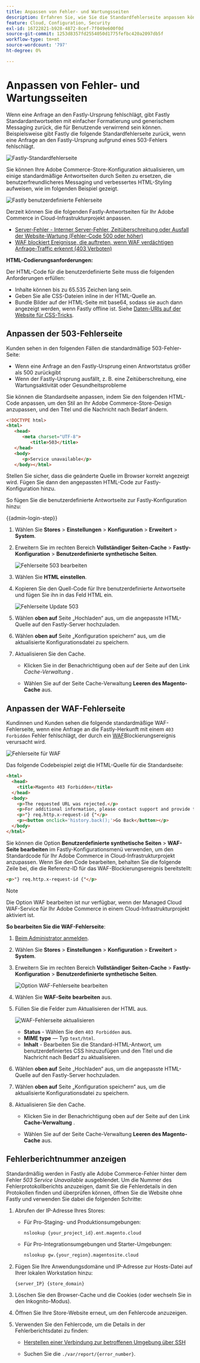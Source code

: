 ```yaml
---
title: Anpassen von Fehler- und Wartungsseiten
description: Erfahren Sie, wie Sie die Standardfehlerseite anpassen können, die angezeigt wird, wenn Anfragen an den Fastly-Ursprungs-Server fehlschlagen.
feature: Cloud, Configuration, Security
exl-id: 16722821-b928-4872-8cef-7f049e600f0d
source-git-commit: 1253d8357fd2554050d1775fefbc420a2097db5f
workflow-type: tm+mt
source-wordcount: '797'
ht-degree: 0%

---
```


# Anpassen von Fehler- und Wartungsseiten

Wenn eine Anfrage an den Fastly-Ursprung fehlschlägt, gibt Fastly Standardantwortseiten mit einfacher Formatierung und generischem Messaging zurück, die für Benutzende verwirrend sein können. Beispielsweise gibt Fastly die folgende Standardfehlerseite zurück, wenn eine Anfrage an den Fastly-Ursprung aufgrund eines 503-Fehlers fehlschlägt.

![Fastly-Standardfehlerseite](../../assets/cdn/fastly-503-example.png)

Sie können Ihre Adobe Commerce-Store-Konfiguration aktualisieren, um einige standardmäßige Antwortseiten durch Seiten zu ersetzen, die benutzerfreundlicheres Messaging und verbessertes HTML-Styling aufweisen, wie im folgenden Beispiel gezeigt.

![Fastly benutzerdefinierte Fehlerseite](../../assets/cdn/fastly-new-error-page.png)

Derzeit können Sie die folgenden Fastly-Antwortseiten für Ihr Adobe Commerce in Cloud-Infrastrukturprojekt anpassen.

- [Server-Fehler - Interner Server-Fehler, Zeitüberschreitung oder Ausfall der Website-Wartung (Fehler-Code 500 oder höher)](#customize-the-503-error-page)
- [WAF blockiert Ereignisse, die auftreten, wenn WAF verdächtigen Anfrage-Traffic erkennt (403 Verboten)](#customize-the-waf-error-page)

**HTML-Codierungsanforderungen:**

Der HTML-Code für die benutzerdefinierte Seite muss die folgenden Anforderungen erfüllen:

- Inhalte können bis zu 65.535 Zeichen lang sein.
- Geben Sie alle CSS-Dateien inline in der HTML-Quelle an.
- Bundle Bilder auf der HTML-Seite mit base64, sodass sie auch dann angezeigt werden, wenn Fastly offline ist. Siehe [Daten-URIs auf der Website für CSS-Tricks](https://css-tricks.com/data-uris/).

## Anpassen der 503-Fehlerseite

Kunden sehen in den folgenden Fällen die standardmäßige 503-Fehler-Seite:

- Wenn eine Anfrage an den Fastly-Ursprung einen Antwortstatus größer als 500 zurückgibt
- Wenn der Fastly-Ursprung ausfällt, z. B. eine Zeitüberschreitung, eine Wartungsaktivität oder Gesundheitsprobleme

Sie können die Standardseite anpassen, indem Sie den folgenden HTML-Code anpassen, um den Stil an Ihr Adobe Commerce-Store-Design anzupassen, und den Titel und die Nachricht nach Bedarf ändern.

```html
<!DOCTYPE html>
<html>
   <head>
      <meta charset="UTF-8">
         <title>503</title>
   </head>
   <body>
      <p>Service unavailable</p>
   </body></html>
```

Stellen Sie sicher, dass die geänderte Quelle im Browser korrekt angezeigt wird. Fügen Sie dann den angepassten HTML-Code zur Fastly-Konfiguration hinzu.

So fügen Sie die benutzerdefinierte Antwortseite zur Fastly-Konfiguration hinzu:

{{admin-login-step}}

1. Wählen Sie **Stores** > **Einstellungen** > **Konfiguration** > **Erweitert** > **System**.

1. Erweitern Sie im rechten Bereich **Vollständiger Seiten-Cache** > **Fastly-Konfiguration** > **Benutzerdefinierte synthetische Seiten**.

   ![Fehlerseite 503 bearbeiten](../../assets/cdn/fastly-custom-synthetic-pages-edit-html.png)

1. Wählen Sie **HTML einstellen**.

1. Kopieren Sie den Quell-Code für Ihre benutzerdefinierte Antwortseite und fügen Sie ihn in das Feld HTML ein.

   ![Fehlerseite Update 503](../../assets/cdn/fastly-customize-503-response.png)

1. Wählen **oben auf** Seite „Hochladen“ aus, um die angepasste HTML-Quelle auf den Fastly-Server hochzuladen.

1. Wählen **oben auf** Seite „Konfiguration speichern“ aus, um die aktualisierte Konfigurationsdatei zu speichern.

1. Aktualisieren Sie den Cache.

   - Klicken Sie in der Benachrichtigung oben auf der Seite auf den Link *Cache-Verwaltung* .

   - Wählen Sie auf der Seite Cache-Verwaltung **Leeren des Magento-Cache** aus.

## Anpassen der WAF-Fehlerseite

Kundinnen und Kunden sehen die folgende standardmäßige WAF-Fehlerseite, wenn eine Anfrage an die Fastly-Herkunft mit einem `403 Forbidden` Fehler fehlschlägt, der durch ein [WAF](fastly-waf-service.md)Blockierungsereignis verursacht wird.

![Fehlerseite für WAF](../../assets/cdn/fastly-waf-403-error.png)

Das folgende Codebeispiel zeigt die HTML-Quelle für die Standardseite:

```html
<html>
  <head>
    <title>Magento 403 Forbidden</title>
  </head>
  <body>
    <p>The requested URL was rejected.</p>
    <p>For additional information, please contact support and provide this reference ID:</p>
    <p>"} req.http.x-request-id {"</p>
    <p><button onclick='history.back();'>Go Back</button></p>
  </body>
</html>
```

Sie können die Option **Benutzerdefinierte synthetische Seiten** > **WAF-Seite bearbeiten** im Fastly-Konfigurationsmenü verwenden, um den Standardcode für Ihr Adobe Commerce in Cloud-Infrastrukturprojekt anzupassen. Wenn Sie den Code bearbeiten, behalten Sie die folgende Zeile bei, die die Referenz-ID für das WAF-Blockierungsereignis bereitstellt:

```html
<p>"} req.http.x-request-id {"</p>
```

>[!NOTE]
>
>Die Option WAF bearbeiten ist nur verfügbar, wenn der Managed Cloud WAF-Service für Ihr Adobe Commerce in einem Cloud-Infrastrukturprojekt aktiviert ist.

**So bearbeiten Sie die WAF-Fehlerseite**:

1. [Beim Administrator anmelden](../../get-started/onboarding.md#access-your-admin-panel).

1. Wählen Sie **Stores** > **Einstellungen** > **Konfiguration** > **Erweitert** > **System**.

1. Erweitern Sie im rechten Bereich **Vollständiger Seiten-Cache** > **Fastly-Konfiguration** > **Benutzerdefinierte synthetische Seiten**.

   ![Option WAF-Fehlerseite bearbeiten](../../assets/cdn/fastly-custom-synthetic-pages-edit-waf.png)

1. Wählen Sie **WAF-Seite bearbeiten** aus.

1. Füllen Sie die Felder zum Aktualisieren der HTML aus.

   ![WAF-Fehlerseite aktualisieren](../../assets/cdn/fastly-edit-waf-html.png)

   - **Status** - Wählen Sie den `403 Forbidden` aus.
   - **MIME type** — Typ `text/html`.
   - **Inhalt** - Bearbeiten Sie die Standard-HTML-Antwort, um benutzerdefiniertes CSS hinzuzufügen und den Titel und die Nachricht nach Bedarf zu aktualisieren.

1. Wählen **oben auf** Seite „Hochladen“ aus, um die angepasste HTML-Quelle auf den Fastly-Server hochzuladen.

1. Wählen **oben auf** Seite „Konfiguration speichern“ aus, um die aktualisierte Konfigurationsdatei zu speichern.

1. Aktualisieren Sie den Cache.

   - Klicken Sie in der Benachrichtigung oben auf der Seite auf den Link **Cache-Verwaltung** .

   - Wählen Sie auf der Seite Cache-Verwaltung **Leeren des Magento-Cache** aus.

## Fehlerberichtnummer anzeigen

Standardmäßig werden in Fastly alle Adobe Commerce-Fehler hinter dem Fehler *503 Service Unavailable* ausgeblendet. Um die Nummer des Fehlerprotokollberichts anzuzeigen, damit Sie die Fehlerdetails in den Protokollen finden und überprüfen können, öffnen Sie die Website ohne Fastly und verwenden Sie dabei die folgenden Schritte:

1. Abrufen der IP-Adresse Ihres Stores:

   - Für Pro-Staging- und Produktionsumgebungen:

     ```bash
     nslookup {your_project_id}.ent.magento.cloud
     ```

   - Für Pro-Integrationsumgebungen und Starter-Umgebungen:

     ```bash
     nslookup gw.{your_region}.magentosite.cloud
     ```

1. Fügen Sie Ihre Anwendungsdomäne und IP-Adresse zur Hosts-Datei auf Ihrer lokalen Workstation hinzu:

   ```text
   {server_IP} {store_domain}
   ```

1. Löschen Sie den Browser-Cache und die Cookies (oder wechseln Sie in den Inkognito-Modus).

1. Öffnen Sie Ihre Store-Website erneut, um den Fehlercode anzuzeigen.

1. Verwenden Sie den Fehlercode, um die Details in der Fehlerberichtsdatei zu finden:

   - [Herstellen einer Verbindung zur betroffenen Umgebung über SSH](../development/secure-connections.md#connect-to-a-remote-environment)

   - Suchen Sie die `./var/report/{error_number}`.
